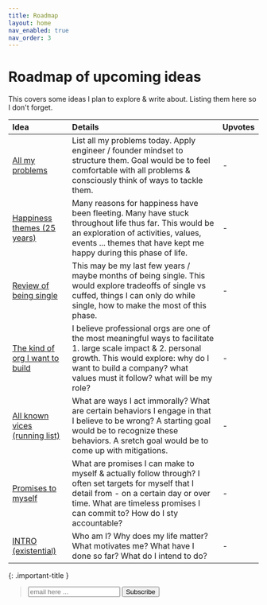 ```yaml
---
title: Roadmap
layout: home
nav_enabled: true
nav_order: 3
---
```


# Roadmap of upcoming ideas

This covers some ideas I plan to explore & write about. Listing them here so I don't forget.

| Idea         | Details           | Upvotes |
|:-------------|:------------------|:--------|
| [All my problems]() | List all my problems today. Apply engineer / founder mindset to structure them. Goal would be to feel comfortable with all problems & consciously think of ways to tackle them. | -       |
| [Happiness themes (25 years)]() | Many reasons for happiness have been fleeting. Many have stuck throughout life thus far. This would be an exploration of activities, values, events ... themes that have kept me happy during this phase of life. | - |
| [Review of being single]() | This may be my last few years / maybe months of being single. This would explore tradeoffs of single vs cuffed, things I can only do while single, how to make the most of this phase. | -       |
| [The kind of org I want to build]() | I believe professional orgs are one of the most meaningful ways to facilitate 1. large scale impact & 2. personal growth. This would explore: why do I want to build a company? what values must it follow? what will be my role? | -  |
| [All known vices (running list)]() | What are ways I act immorally? What are certain behaviors I engage in that I believe to be wrong? A starting goal would be to recognize these behaviors. A sretch goal would be to come up with mitigations. | -  |
| [Promises to myself]() | What are promises I can make to myself & actually follow through? I often set targets for myself that I detail from - on a certain day or over time. What are timeless promises I can commit to? How do I sty accountable? | -    |
| [INTRO (existential)]() | Who am I? Why does my life matter? What motivates me? What have I done so far? What do I intend to do? | -  |

{: .important-title }
> <form action="https://formspree.io/f/xldeobvz" method="POST">
>   <label>
>     <input type="email" name="email" placeholder="email here ...">
>   </label>
>   <button type="submit">Subscribe</button>
> </form>